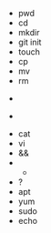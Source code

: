 - pwd
- cd
- mkdir
- git init
- touch
- cp
- mv
- rm
- >
- >>
- cat
- vi
- &&
- *
- ?
- apt
- yum
- sudo
- echo

